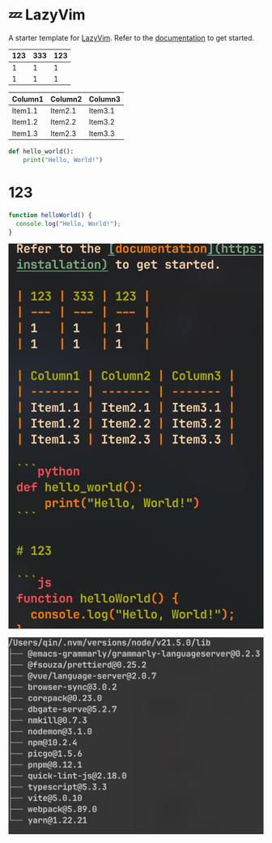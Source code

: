 # 💤 LazyVim

A starter template for [LazyVim](https://github.com/LazyVim/LazyVim).
Refer to the [documentation](https://lazyvim.github.io/installation) to get started.

| 123 | 333 | 123 |
| --- | --- | --- |
| 1   | 1   | 1   |
| 1   | 1   | 1   |

| Column1 | Column2 | Column3 |
| ------- | ------- | ------- |
| Item1.1 | Item2.1 | Item3.1 |
| Item1.2 | Item2.2 | Item3.2 |
| Item1.3 | Item2.3 | Item3.3 |

```python
def hello_world():
    print("Hello, World!")
```

# 123

```js
function helloWorld() {
  console.log("Hello, World!");
}
```

![test](assets/test.png)

![](https://raw.githubusercontent.com/oldqin97/cloudImg/main/blogs/picture/20240907000114.png)
